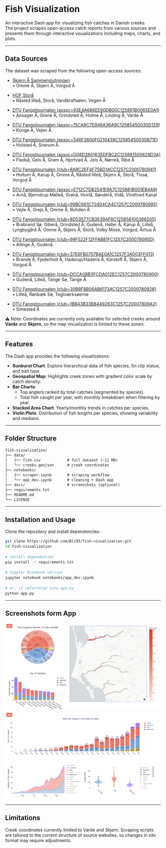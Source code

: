 # Fish Visualization

An interactive Dash app for visualizing fish catches in Danish creeks.  
The project scrapes open-access catch reports from various sources and presents them through interactive visualizations including maps, charts, and plots.  

---

## Data Sources

The dataset was scraped from the following open-access sources:  

- [Skjern Å Sammenslutningen](https://skjernaasam.dk/fangstjournalen/fangststatistik-laks/)  
  • Omme Å, Skjern Å, Vorgod Å  

- [HOF Storå](https://www.hof-storaa.dk/forside/fangstrapporter/her-foelger-du-de-seneste-fangster-i-storaaen)  
  • Råsted lilleå, Storå, Vandkraftsøen, Vegen Å  

- [DTU Fangstjournalen (assoc=93E4A686EE90DB00C125861B0065E0A1)](https://fangstjournalen.dtu.dk/fangst.nsf/iframe.xsp?open&assoc=93E4A686EE90DB00C125861B0065E0A1&type=1&year)  
  • Ansager Å, Grene Å, Grindsted Å, Holme Å, Linding Å, Varde Å  

- [DTU Fangstjournalen (assoc=15CA9C7E946A36A9C12585450030D129)](https://fangstjournalen.dtu.dk/fangst.nsf/iframe.xsp?open&assoc=15CA9C7E946A36A9C12585450030D129&type=1)  
  • Konge Å, Vejen Å  

- [DTU Fangstjournalen (assoc=546F2600F0210439C12585450030B71E)](https://fangstjournalen.dtu.dk/fangst.nsf/iframe.xsp?open&assoc=546F2600F0210439C12585450030B71E&type=1)  
  • Holsted Å, Snerum Å  

- [DTU Fangstjournalen (assoc=D08D3801635DFBC2C125881500629D3A)](https://fangstjournalen.dtu.dk/fangst.nsf/iframe.xsp?open&assoc=D08D3801635DFBC2C125881500629D3A&type=1)  
  • Fladså, Gels Å, Gram Å, Hjortvad Å, Jels Å, Nørreå, Ribe Å  

- [DTU Fangstjournalen (club=8A8C2EF4F75BD1ACC1257C2000780941)](https://fangstjournalen.dtu.dk/fangst.nsf/iframe.xsp?open&club=8A8C2EF4F75BD1ACC1257C2000780941&type=1)  
  • Holtum Å, Karup Å, Omme Å, Råsted lilleå, Skjern Å, Storå, Tissø, Vorgod Å  

- [DTU Fangstjournalen (assoc=E712C7DB2541E9A7C125881B001EB4A9)](https://fangstjournalen.dtu.dk/fangst.nsf/iframe.xsp?open&assoc=E712C7DB2541E9A7C125881B001EB4A9&type=1)  
  • Arnå, Bjerndrup Mølleå, Grønå, Hvirlå, Sønderå, Vidå, Vindtved Kanal  

- [DTU Fangstjournalen (club=99BC661C72404CA4C1257C2000780995)](https://fangstjournalen.dtu.dk/fangst.nsf/iframe.xsp?open&club=99BC661C72404CA4C1257C2000780995&type=1)  
  • Vejle Å, Grejs Å, Omme Å, Rohden Å  

- [DTU Fangstjournalen (club=8D53577CB3E39AF6C125858100366205)](https://fangstjournalen.dtu.dk/fangst.nsf/iframe.xsp?open&club=8D53577CB3E39AF6C125858100366205&type=1&count=500)  
  • Brabrand Sø, Giberå, Grindsted Å, Gudenå, Haller Å, Karup Å, Lilleå, Lyngbygård Å, Omme Å, Skjern Å, Storå, Volby Mose, Vorgod, Århus Å  

- [DTU Fangstjournalen (club=99F522F12FFAB81FC1257C200078095D)](https://fangstjournalen.dtu.dk/fangst.nsf/iframe.xsp?open&club=99F522F12FFAB81FC1257C200078095D&type=1)  
  • Allinge Å, Gudenå  

- [DTU Fangstjournalen (club=37E6FB0707BAE0A1C1257F3A003FF013)](https://fangstjournalen.dtu.dk/fangst.nsf/iframe.xsp?open&club=37E6FB0707BAE0A1C1257F3A003FF013&type=1)  
  • Brande Å, Fjederholt Å, Haderup/Haderis Å, Karstoft Å, Skjern Å, Vorgod Å  

- [DTU Fangstjournalen (club=DCCA0BB3FCDA012EC1257C2000780900)](https://fangstjournalen.dtu.dk/fangst.nsf/iframe.xsp?open&club=DCCA0BB3FCDA012EC1257C2000780900&type=1)  
  • Gudenå, Lilleå, Tange Sø, Tange Å  

- [DTU Fangstjournalen (club=30B8F8B06AB6173AC1257C2000780926)](https://fangstjournalen.dtu.dk/fangst.nsf/iframe.xsp?open&club=30B8F8B06AB6173AC1257C2000780926&type=1)  
  • Lilleå, Rønbæk Sø, Teglværksøerne  

- [DTU Fangstjournalen (club=1BB43B33B8449263C1257C20007809A2)](https://fangstjournalen.dtu.dk/fangst.nsf/iframe.xsp?open&club=1BB43B33B8449263C1257C20007809A2&type=1)  
  • Simested Å  


⚠️ Note: Coordinates are currently only available for selected creeks around **Varde** and **Skjern**, so the map visualization is limited to these zones.

---

## Features

The Dash app provides the following visualizations:

- **Sunburst Chart**: Explore hierarchical data of fish species, fin clip status, and bait type.  
- **Geospatial Map**: Highlights creek zones with gradient color scale by catch density.  
- **Bar Charts**:  
  - Top anglers ranked by total catches (segmented by species).  
  - Total fish caught per year, with monthly breakdown when filtering by year.  
- **Stacked Area Chart**: Yearly/monthly trends in catches per species.  
- **Violin Plots**: Distribution of fish lengths per species, showing variability and medians.  

---

## Folder Structure

```text
fish-visualization/
├── data/
│   ├── fish.csv            # full dataset (~11 MB)
│   └── creeks.geojson      # creek coordinates
├── notebooks/
│   ├── scraper.ipynb       # scraping workflow
│   └── app_dev.ipynb       # cleaning + Dash app
├── docs/                   # screenshots (optional)
├── requirements.txt
├── README.md
└── LICENSE
```

---

## Installation and Usage

Clone the repository and install dependencies:

```bash
git clone https://github.com/Blc95/fish-visualization.git
cd fish-visualization

# install dependencies
pip install -r requirements.txt

# Jupyter Notebook version
jupyter notebook notebooks/app_dev.ipynb

# or, if refactored into app.py
python app.py
```

---

## Screenshots form App

![screenshot_01](docs/screenshot_01.png)
![screenshot_02](docs/screenshot_02.png)

---

## Limitations

Creek coordinates currently limited to Varde and Skjern.
Scraping scripts are tailored to the current structure of source websites, so changes in site format may require adjustments.





